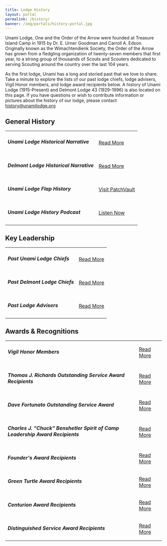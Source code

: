 ```yaml
---
title: Lodge History
layout: portal
permalink: /history/
banner: /img/portals/history-portal.jpg
---
```


Unami Lodge, One and the Order of the Arrow were founded at Treasure Island Camp in 1915 by Dr. E. Urner Goodman and Carroll A. Edson. Originally known as the Wimachtendienk Society, the Order of the Arrow has grown from a fledgling organization of twenty-seven members that first year, to a strong group of thousands of Scouts and Scouters dedicated to serving Scouting around the country over the last 104 years.

As the first lodge, Unami has a long and storied past that we love to share. Take a minute to explore the lists of our past lodge chiefs, lodge advisers, Vigil Honor members, and lodge award recipients below. A history of Unami Lodge (1915-Present) and Delmont Lodge 43 (1929-1996) is also located on this page. If you have questions or wish to contribute information or pictures about the history of our lodge, please contact [history@unamilodge.org](/contact?recipient=history)

## General History

<table class="table">
  <tr>
    <td class="align-middle"><h5 class="my-0">Unami Lodge Historical Narrative</h5></td>
    <td class="align-middle text-md-right"><a class="btn btn-primary" href="/history/unami">Read More</a></td>
  </tr>
  <tr>
    <td class="align-middle"><h5 class="my-0">Delmont Lodge Historical Narrative</h5></td>
    <td class="align-middle text-md-right"><a class="btn btn-primary" href="/history/delmont">Read More</a></td>
  </tr>
  <tr>
    <td class="align-middle"><h5 class="my-0">Unami Lodge Flap History</h5></td>
    <td class="align-middle text-md-right"><a class="btn btn-primary" href="https://patchvault.org/lodges/1a-unami/issues">Visit PatchVault</a></td>
  </tr>
  <tr>
    <td class="align-middle"><h5 class="my-0">Unami Lodge History Podcast</h5></td>
    <td class="align-middle text-md-right"><a class="btn btn-primary" href="/history/podcast">Listen Now</a></td>
  </tr>
</table>

## Key Leadership

<table class="table">
  <tr>
    <td class="align-middle"><h5 class="my-0">Past Unami Lodge Chiefs</h5></td>
    <td class="align-middle text-md-right"><a class="btn btn-primary" href="/history/unami-chiefs">Read More</a></td>
  </tr>
  <tr>
    <td class="align-middle"><h5 class="my-0">Past Delmont Lodge Chiefs</h5></td>
    <td class="align-middle text-md-right"><a class="btn btn-primary" href="/history/delmont-chiefs">Read More</a></td>
  </tr>
  <tr>
    <td class="align-middle"><h5 class="my-0">Past Lodge Advisers</h5></td>
    <td class="align-middle text-md-right"><a class="btn btn-primary" href="/history/lodge-advisers">Read More</a></td>
  </tr>
</table>

## Awards & Recognitions

<table class="table">
  <tr>
    <td class="align-middle"><h5 class="my-0">Vigil Honor Members</h5></td>
    <td class="align-middle text-md-right"><a class="btn btn-primary" href="/history/awards/vigil">Read More</a></td>
  </tr>
  <tr>
    <td class="align-middle"><h5 class="my-0">Thomas J. Richards Outstanding Service Award Recipients</h5></td>
    <td class="align-middle text-md-right"><a class="btn btn-primary" href="/history/awards/youth-osa">Read More</a></td>
  </tr>
  <tr>
    <td class="align-middle"><h5 class="my-0">Dave Fortunato Outstanding Service Award</h5></td>
    <td class="align-middle text-md-right"><a class="btn btn-primary" href="/history/awards/adult-osa">Read More</a></td>
  </tr>
  <tr>
    <td class="align-middle"><h5 class="my-0">Charles J. "Chuck" Benshetler Spirit of Camp Leadership Award Recipients</h5></td>
    <td class="align-middle text-md-right"><a class="btn btn-primary" href="/history/awards/camp-leadership">Read More</a></td>
  </tr>
  <tr>
    <td class="align-middle"><h5 class="my-0">Founder's Award Recipients</h5></td>
    <td class="align-middle text-md-right"><a class="btn btn-primary" href="/history/awards/founders">Read More</a></td>
  </tr>
  <tr>
    <td class="align-middle"><h5 class="my-0">Green Turtle Award Recipients</h5></td>
    <td class="align-middle text-md-right"><a class="btn btn-primary" href="/history/awards/green-turtle">Read More</a></td>
  </tr>
  <tr>
    <td class="align-middle"><h5 class="my-0">Centurion Award Recipients</h5></td>
    <td class="align-middle text-md-right"><a class="btn btn-primary" href="/history/awards/centurion">Read More</a></td>
  </tr>
  <tr>
    <td class="align-middle"><h5 class="my-0">Distinguished Service Award Recipients</h5></td>
    <td class="align-middle text-md-right"><a class="btn btn-primary" href="/history/awards/dsa">Read More</a></td>
  </tr>
</table>
